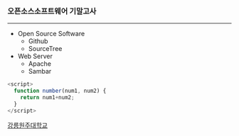 ### 오픈소스소프트웨어 기말고사
---
- Open Source Software 
  - Github
  - SourceTree
- Web Server
  - Apache
  - Sambar

```javascript
<script>
  function number(num1, num2) {
    return num1+num2;
  }
</script>
```
[강릉원주대학교](www.gwnu.ac.kr)
